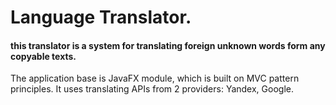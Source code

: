 Language Translator.
===================
#### this translator is a system for translating foreign unknown words form any copyable texts.

The application base is JavaFX module, which is built on MVC pattern principles. It uses translating APIs from 2 providers: Yandex, Google.
  